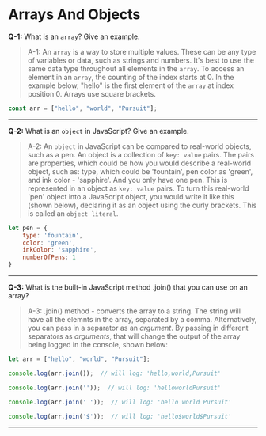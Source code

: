 # Arrays And Objects

**Q-1:** What is an `array`? Give an example.

> A-1: An `array` is a way to store multiple values. These can be any type of variables or data, such as strings and numbers. It's best to use the same data type throughout all elements in the `array`. To access an element in an `array`, the counting of the index starts at 0.
In the example below, "hello" is the first element of the `array` at index position 0. Arrays use square brackets.

```js
const arr = ["hello", "world", "Pursuit"];
```

---

**Q-2:** What is an `object` in JavaScript? Give an example.

> A-2: An `object` in JavaScript can be compared to real-world objects, such as a pen. An object is a collection of `key: value` pairs. The pairs are properties, which could be how you would describe a real-world object, such as: type, which could be 'fountain', pen color as 'green', and ink color - 'sapphire'. And you only have one pen. This is represented in an object as `key: value` pairs. To turn this real-world 'pen' object into a JavaScript object, you would write it like this (shown below), declaring it as an object using the curly brackets. This is called an `object literal`.

```js
let pen = {
    type: 'fountain',
    color: 'green',
    inkColor: 'sapphire',
    numberOfPens: 1
}
```

---

**Q-3:** What is the built-in JavaScript method .join() that you can use on an array?

> A-3: .join() method - converts the array to a string. The string will have all the elemnts in the array, separated by a comma. Alternatively, you can pass in a separator as an _argument_. By passing in different separators as _arguments_, that will change the output of the array being logged in the console, shown below:

```js
let arr = ["hello", "world", "Pursuit"];

console.log(arr.join());  // will log: 'hello,world,Pursuit'

console.log(arr.join(''));  // will log: 'helloworldPursuit'

console.log(arr.join(' '));  // will log: 'hello world Pursuit'

console.log(arr.join('$'));  // will log: 'hello$world$Pursuit'
```
---
